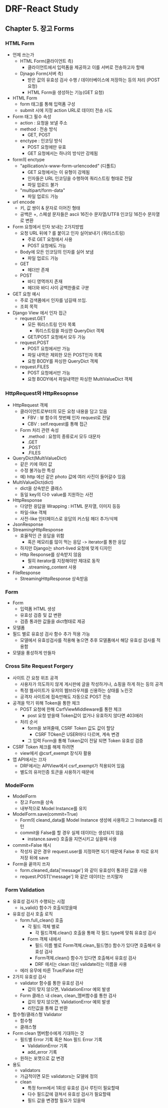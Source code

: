 # DRF-React Study

## Chapter 5. 장고 Forms

### HTML Form

- 언제 쓰는가
  - HTML Form(클라이언트 측)
    - 클라이언트에서 입력폼을 제공하고 이를 서버로 전송하고자 할때
  - Djnago Form(서버 측)
    - 받은 값의 유효성 검사 수행 / 데이터베이스에 저장하는 등의 처리 (POST요청)
    - HTML Form을 생성하는 기능(GET 요청)
- HTML Form
  - form 태그를 통해 입력폼 구성
  - submit 시에 지정 action URL로 데이터 전송 시도
- Form 태그 필수 속성
  - action : 요청을 보낼 주소
  - method : 전송 방식
    - GET, POST
  - enctype : 인코딩 방식
    - POST 요청에만 유효
    - GET 요청에서는 하나의 방식만 강제됨
- form의 enctype
  - "apllication/x-www-form-urlencoded" (디폴트)
    - GET 요청에서는 이 유형이 강제됨
    - 인자들은 URL 인코딩을 수행하여 쿼리스트링 형태로 전달
    - 파일 업로드 불가
  - "multipart/form-data"
    - 파일 업로드 가능
- url encode
  - 키, 값 쌍이 & 문자로 이어진 형태
  - 공백은 +, 스페셜 문자들은 ascii 16진수 문자열/UTF8 인코딩 16진수 문자열로 변환
- Form 요청에서 인자 보내는 2가지방법
  - 요청 URL 뒤에 ? 를 붙이고 인자 실어보내기 (쿼리스트링)
    - 주로 GET 요청에서 사용
    - POST 요청에도 가능
  - Body에 모든 인코딩의 인자를 실어 보냄
    - 파일 업로드 가능
  - GET
    - 헤더만 존재
  - POST
    - 바디 영역까지 존재
    - 헤더와 바디 사이 공백한줄로 구분
- GET 요청 예시
  - 주로 검색폼에서 인자를 넘길때 쓰임.
  - 조회 목적
- Django View 에서 인자 접근
  - request.GET
    - 모든 쿼리스트링 인자 목록
      - 쿼리스트링을 파싱한 QueryDict 객체
    - GET/POST 요청에서 모두 가능
  - request.POST
    - POST 요청에서만 가능
    - 파일 내역은 제외한 모든 POST인자 목록
    - 요청 BODY를 파싱한 QueryDict 객체
  - request.FILES
    - POST 요청에서만 가능
    - 요청 BODY에서 파일내역만 파싱한 MultiValueDict 객체

### HttpRequest와 HttpResopnse

- HttpRequest 객체
  - 클라이언트로부터의 모든 요청 내용을 담고 있음
    - FBV : 뷰 함수의 첫번째 인자 request로 전달
    - CBV : self.request를 통해 접근
  - Form 처리 관련 속성
    - .method : 요청의 종류로서 모두 대문자
    - .GET
    - .POST
    - .FILES
- QueryDict(MultiValueDict)
  - 같은 키에 여러 값
  - 수정 불가능한 특성
  - 예) http 에선 같은 photo 값에 여러 사진이 들어갈수 있음
- MultiValueDict(dict)
  - dict을 상속받은 클래스
  - 동일 key의 다수 value를 지원하는 사전
- HttpResponse
  - 다양한 응답을 Wrapping : HTML 문자열, 이미지 등등
  - 파일-like 객체
  - 사전-like 인터페이스로 응답의 커스텀 헤더 추가/삭제
- JsonResponse
- StreamingHttpResponse
  - 효율적인 큰 응답을 위함
    - 혹은 메모리를 많이 먹는 응답 -> iterator를 통한 응답
  - 하지만 Django는 short-lived 요청에 맞게 디자인
  - Http Response를 상속받지 않음
    - 필히 iterator를 지정해야만 제대로 동작
    - .streaming_content 사용
- FileResponse
  - StreamingHttpResponse 상속받음

### Form

- Form
  - 입력폼 HTML 생성
  - 유효성 검증 및 값 변환
  - 검증 통과한 값들을 dict형태로 제공
- 모델폼
- 필드 별로 유효성 검사 함수 추가 적용 가능
  - 모델에서 유효성검사를 적용해 놓으면 추후 모델폼에서 해당 유효성 검사를 적용함
- 모델을 풍성하게 만들자

### Cross Site Request Forgery

- 사이트 간 요청 위조 공격
  - 사용자가 의도하지 않게 게시판에 글을 작성하거나, 쇼핑을 하게 하는 등의 공격
  - 특정 웹사이트가 유저의 웹브라우저를 신용하는 상태를 노린것
  - 공격자 사이트에 접속만해도 자동으로 POST 전송
- 공격을 막기 위해 Token을 통한 체크
  - POST 요청에 한해 CsrfViewMiddleware를 통한 체크
    - post 요청 받을때 Token값이 없거나 유효하지 않다면 403에러
  - 처리 순서
    - form을 보여줄때, CSRF Token 값도 값이 할당
      - CSRF TOken은 USER마다 다르며, 계속 변경
    - 그 입력 Form을 통해 Token값이 전달 되면 Token 유효성 검증
- CSRF Token 체크를 해제 하려면
  - view에서 @csrf_exempt 장식자 활용
- 앱 API에서는 끄자
  - DRF에서는 APIView에서 csrf_exempt가 적용되어 있음
  - 별도의 유저인증 토큰을 사용하기 때문에

### ModelForm

- ModelForm
  - 장고 Form을 상속
  - 내부적으로 Model Instance를 유지
- ModelForm.save(commit=True)
  - Form의 cleand_data를 Model Instance 생성에 사용하고 그 Instance를 리턴
  - commit을 False를 할 경우 실제 데이터는 생성되지 않음
    - instance.save() 호출을 지연시키고 싶을때 사용
- commit=False 예시
  - 작성자 같은 경우 request.user를 지정하면 되기 때문에 False 후 따로 유저 저장 뒤에 save
- Form을 끝까지 쓰자
  - form.cleaned_data['message'] 와 같이 유효성이 통과된 값을 사용
  - request.POST['message'] 와 같은 데이터는 쓰지말자

### Form Validation

- 유효성 검사가 수행되는 시점
  - is_valid() 함수가 호출되었을때
- 유효성 검사 호출 로직
  - form.full_clean() 호출
    - 각 필드 객체 별로
      - 각 필드객체.clean() 호출을 통해 각 필드 type에 맞춰 유효성 검사
    - Form 객체 내에서
      - 필드 이름 별로 Form객체.clean_필드명() 함수가 있다면 호출해서 유효성 검사
      - Form객체.clean() 함수가 있다면 호출해서 유효성 검사
      - DRF 에서는 clean 대신 validate라는 이름을 사용
  - 에러 유무에 따른 True/False 리턴
- 2가지 유효성 검사
  - validator 함수를 통한 유효성 검사
    - 값이 맞지 않으면, ValidationError 예외 발생
  - Form 클래스 내 clean, clean_멤버함수를 통한 검사
    - 값이 맞지 않으면, ValidationError 예외 발생
    - 리턴값을 통해 값 반환
- 함수형/클래스형 Validator
  - 함수형
  - 클래스형
- Form clean 멤버함수에게 기대하는 것
  - 필드별 Error 기록 혹은 Non 필드 Error 기록
    - ValidationError 기록 
    - add_error 기록
  - 원하는 포맷으로 값 변경
- 용도
  -  validators
    - 가급적이면 모든 validators는 모델에 정의
  - clean
    - 특정 form에서 1회성 유효성 검사 루틴이 필요할때
    - 다수 필드값에 걸쳐서 유효성 검사가 필요할때
    - 필드 값을 변경할 필요가 있을때